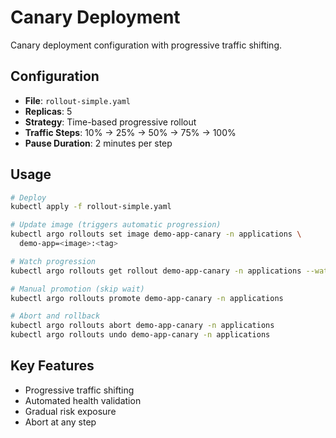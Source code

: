 # Canary Deployment

Canary deployment configuration with progressive traffic shifting.

## Configuration

- **File**: `rollout-simple.yaml`
- **Replicas**: 5
- **Strategy**: Time-based progressive rollout
- **Traffic Steps**: 10% → 25% → 50% → 75% → 100%
- **Pause Duration**: 2 minutes per step

## Usage

```bash
# Deploy
kubectl apply -f rollout-simple.yaml

# Update image (triggers automatic progression)
kubectl argo rollouts set image demo-app-canary -n applications \
  demo-app=<image>:<tag>

# Watch progression
kubectl argo rollouts get rollout demo-app-canary -n applications --watch

# Manual promotion (skip wait)
kubectl argo rollouts promote demo-app-canary -n applications

# Abort and rollback
kubectl argo rollouts abort demo-app-canary -n applications
kubectl argo rollouts undo demo-app-canary -n applications
```

## Key Features

- Progressive traffic shifting
- Automated health validation
- Gradual risk exposure
- Abort at any step

